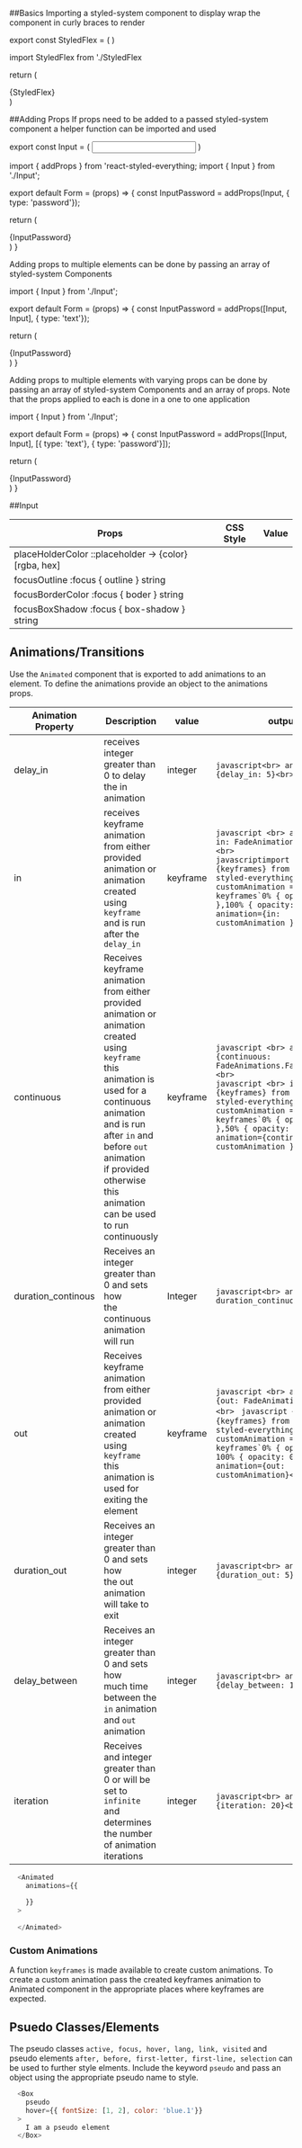 ##Basics
Importing a styled-system component to display wrap the component in curly braces to render

export const StyledFlex = (
  <Flex
    width="75%"
    maxHeight="75"
  />
)

import StyledFlex from './StyledFlex

return (
  <div>
    {StyledFlex}
  </div>
)

##Adding Props
If props need to be added to a passed styled-system component a helper function can be imported and used

export const Input = (
  <Input
    width="45%"
    color="#ffffff"
  />
)

import { addProps } from 'react-styled-everything;
import { Input } from './Input';

export default Form = (props) => {
  const InputPassword = addProps(Input, { type: 'password'});

  return (
    <div>
      {InputPassword}
    </div>
  )
}

Adding props to multiple elements can be done by passing an array of styled-system Components

import { Input } from './Input';


export default Form = (props) => {
  const InputPassword = addProps([Input, Input], { type: 'text'});

  return (
    <div>
      {InputPassword}
    </div>
  )
}

Adding props to multiple elements with varying props can be done by passing an array of styled-system Components and an array of props. Note that the props applied to each is done in a one to one application

import { Input } from './Input';


export default Form = (props) => {
  const InputPassword = addProps([Input, Input], [{ type: 'text'}, { type: 'password'}]);

  return (
    <div>
      {InputPassword}
    </div>
  )
}

##Input

| Props              | CSS Style                | Value      |
|--------------------|:------------------------:|:-----------|
| placeHolderColor     ::placeholder -> {color}   [rgba, hex]|
| focusOutline         :focus { outline }         string     |
| focusBorderColor     :focus { boder }           string     |
| focusBoxShadow       :focus { box-shadow }      string     |

## Animations/Transitions

Use the `Animated` component that is exported to add animations to an element. To define the animations provide an object to the animations props. 

| Animation Property | Description                                                                                                                                                                                                                                                                                       | value    | output                                                                                                                                                                                                                                                                                          |
|--------------------|---------------------------------------------------------------------------------------------------------------------------------------------------------------------------------------------------------------------------------------------------------------------------------------------------|----------|-------------------------------------------------------------------------------------------------------------------------------------------------------------------------------------------------------------------------------------------------------------------------------------------------|
| delay_in           | receives integer greater than 0 to delay the in <br> animation                                                                                                                                                                                                                                    | integer  | ```javascript<br> animation={delay_in: 5}<br> ```                                                                                                                                                                                                                                               |
| in                 | receives keyframe animation from either provided <br>  animation or animation created using `keyframe` <br> and is run after the `delay_in`                                                                                                                                                       | keyframe | ```javascript <br> animation={ in: FadeAnimations.FadeIn}<br> ```<br> ```javascriptimport <br> {keyframes} from 'react-styled-everything' <br> var customAnimation = keyframes`0% { opacity: 0.1; },100% { opacity: 1; }`<br> animation={in: customAnimation }```<br>                           |
| continuous         | Receives keyframe animation from either provided <br> animation or animation created using `keyframe` <br> this animation is used for a continuous animation <br> and is run after `in` and before `out` animation <br> if provided otherwise this animation can be used <br> to run continuously | keyframe | ```javascript <br> animation={continuous: FadeAnimations.FadeInFadeOut}<br> ``` <br> ```javascript <br> import {keyframes} from 'react-styled-everything' <br>  var customAnimation = keyframes`0% { opacity: 0.9; },50% { opacity: 1; }`<br> animation={continuous: customAnimation } <br> ``` |
| duration_continous | Receives an integer greater than 0 and sets how <br> the continuous animation will run                                                                                                                                                                                                            | Integer  | ```javascript<br> animation{ duration_continuous: 5 } <br> ```                                                                                                                                                                                                                                  |
| out                | Receives keyframe animation from either provided <br> animation or animation created using `keyframe` <br> this animation is used for exiting the element <br>                                                                                                                                    | keyframe | ```javascript <br> animation={out: FadeAnimations.Fadeout}<br> ``` ```javascript <br> import {keyframes} from 'react-styled-everything' <br> var customAnimation = keyframes`0% { opacity: 1;}, 100% { opacity: 0%; }`<br> animation={out: customAnimation}<br> ```                             |
| duration_out       | Receives an integer greater than 0 and sets how <br> the out animation will take to exit                                                                                                                                                                                                          | integer  | ```javascript<br> animation={duration_out: 5}<br> ```                                                                                                                                                                                                                                           |
| delay_between      | Receives an integer greater than 0 and sets how <br> much time between the `in` animation and `out` animation                                                                                                                                                                                     | integer  | ```javascript<br> animation={delay_between: 10}<br> ```                                                                                                                                                                                                                                         |
| iteration          | Receives and integer greater than 0 or will be set to <br> `infinite` and determines the number of animation iterations                                                                                                                                                                           | integer  | ```javascript<br> animation={iteration: 20}<br> ```                                                                                                                                                                                                                                             |

```javascript
  <Animated
    animations={{
      
    }}
  >
  
  </Animated>
```

### Custom Animations

A function `keyframes` is made available to create custom animations. To create a custom animation pass the created keyframes animation to Animated component in the appropriate places where keyframes are expected.

## Psuedo Classes/Elements
The pseudo classes `active, focus, hover, lang, link, visited` and pseudo elements `after, before, first-letter, first-line, selection` can be used to further style elments. Include the keyword `pseudo` and pass an object using the appropriate pseudo name to style.

```javascript
  <Box
    pseudo
    hover={{ fontSize: [1, 2], color: 'blue.1'}}
  >
    I am a pseudo element
  </Box>
```
